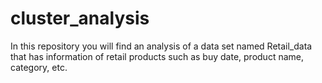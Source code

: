 # cluster_analysis
In this repository you will find an analysis of a data set named Retail_data that has information of retail products such as buy date, product name, category, etc.
